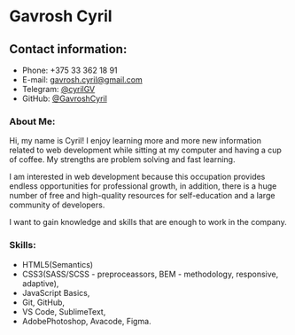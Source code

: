 # Gavrosh Cyril

## Contact information:
* Phone: +375 33 362 18 91
* E-mail: gavrosh.cyril@gmail.com
* Telegram: [@cyrilGV](https://t.me/cyrilGV)
* GitHub: [@GavroshCyril](https://github.com/GavroshCyril)

### About Me:
Hi, my name is Cyril! I enjoy learning more and more new information related to web development while sitting at my computer and having a cup of coffee. My strengths are problem solving and fast learning.

I am interested in web development because this occupation provides endless opportunities for professional growth,
in addition, there is a huge number of free and high-quality resources for self-education and a large community of developers.

I want to gain knowledge and skills that are enough to work in the company.

### Skills:
* HTML5(Semantics)
* CSS3(SASS/SCSS - preproceassors, BEM - methodology, responsive, adaptive),
* JavaScript Basics,
* Git, GitHub,
* VS Code, SublimeText,
* AdobePhotoshop, Avacode, Figma.